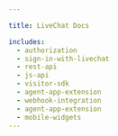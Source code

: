 ```yaml
---

title: LiveChat Docs

includes:
  - authorization
  - sign-in-with-livechat
  - rest-api
  - js-api
  - visitor-sdk
  - agent-app-extension
  - webhook-integration
  - agent-app-extension
  - mobile-widgets
---
```

